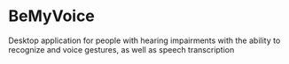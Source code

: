 # BeMyVoice
Desktop application for people with hearing impairments with the ability to recognize and voice gestures, as well as speech transcription
